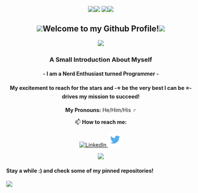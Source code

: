 <p align="center">
  <img src="https://media.giphy.com/media/2xDzcNcRm0BeXPEVDI/giphy.gif" height=130><img src="https://media.giphy.com/media/1244FhGdjBNQ2c/giphy.gif" width="200"/>
<img src="https://media.giphy.com/media/j6ZhcAyUctYrj2ueBi/giphy.gif" height=250><img src="https://media.giphy.com/media/2xDzcNcRm0BeXPEVDI/giphy.gif" height=130>
</p>
<h2 align="center"><img src="https://media.giphy.com/media/H7AmqyARFEc7S1Smtl/giphy.gif" height="20px">Welcome to my Github Profile!<img src="https://media.giphy.com/media/H7AmqyARFEc7S1Smtl/giphy.gif" height="20px"></h2>
<p align="center"><img src="https://media.giphy.com/media/Ylf1j3qA5ZE2ekp3c8/giphy.gif"></p>
<h3 align="center">A Small Introduction About Myself</h3>
<h4 align="center">- I am a Nerd Enthusiast turned Programmer -</h4><h4 align="center"> My excitement to reach for the stars and -⭐ be the very best I can be ⭐- drives my mission to succeed!</h4>
<p align="center">
  <strong>My Pronouns:</strong> He/Him/His ♂️
</p>
<p align= "center">
  📫 <strong>How to reach me:</strong> 
 </p>
<p align="center">
  <a target="_blank" href="https://www.linkedin.com/in/dashlin-sermeil-351088186/">
   <img src="https://image.flaticon.com/icons/png/512/174/174857.png" width="28px" alt="LinkedIn"/>
  </a>

  <a target="_blank" href="https://twitter.com/DSermeil">
   <img src="https://github.com/DashlinS/DashlinS/blob/master/images/twitterlogo.png" width="38px;" alt="Twitter"/>
  </a>
</p>
                                  <p align="center"><img src="https://media.giphy.com/media/Ylf1j3qA5ZE2ekp3c8/giphy.gif"></p>
                                  
<h4>Stay a while :) and check some of my pinned repositories!</h4>
<img src="https://media.giphy.com/media/W3MyhCrgfBlXDV349M/giphy.gif" height="200px">
</p>

